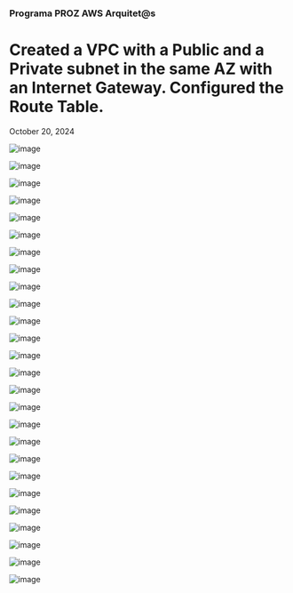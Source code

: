 <h3>Programa PROZ AWS Arquitet@s</h3>
<h1> Created a VPC with a Public and a Private subnet in the same AZ with an Internet Gateway. Configured the Route Table.</h1>
<p>October 20, 2024<br></p>

![image](https://github.com/user-attachments/assets/5b0d78f3-a328-4811-a825-90341effb2ad)

![image](https://github.com/user-attachments/assets/5e2a3b51-5ef6-4fe1-9d9f-7afa11fa8809)

![image](https://github.com/user-attachments/assets/6cbc0ed7-1e98-4606-81e0-c5af756f9b6f)

![image](https://github.com/user-attachments/assets/37f3020d-1a71-42bd-9611-eb4b898b9ff7)

![image](https://github.com/user-attachments/assets/c91dcdc3-0a43-48f6-8e9c-28b765e082d3)


![image](https://github.com/user-attachments/assets/aba21de3-22c9-4969-b3b3-599b3a32a560)

![image](https://github.com/user-attachments/assets/eb45275c-a890-4769-b08b-d57e8b59e0d9)

![image](https://github.com/user-attachments/assets/a0bb1390-b9f2-4ca5-bf45-cd27f3d0b447)

![image](https://github.com/user-attachments/assets/e1b89e04-9274-402d-8987-08e01550429d)

![image](https://github.com/user-attachments/assets/a0ab2594-e84b-4513-abaa-6af7a6320bc7)


![image](https://github.com/user-attachments/assets/96eb6530-7b49-4103-9141-1b3faed5327a)

![image](https://github.com/user-attachments/assets/f86439d7-6a13-411c-885a-cdc76cd49229)

![image](https://github.com/user-attachments/assets/8e478226-f5b5-45d3-afe6-6c688bb933af)

![image](https://github.com/user-attachments/assets/72b28d8b-0851-4e74-b175-3c007115a8c1)

![image](https://github.com/user-attachments/assets/f8ea8c64-b650-4907-9f31-1c686a0fe250)

![image](https://github.com/user-attachments/assets/bff78bac-f01b-49ee-b3da-08ea39aecf58)

![image](https://github.com/user-attachments/assets/e6d2f1b2-7cbd-409a-a3ba-f9627c6ebb9a)

![image](https://github.com/user-attachments/assets/43e59b6e-77e4-4972-8661-a0bb16e5388f)

![image](https://github.com/user-attachments/assets/41e156eb-e16f-45db-875a-355187ea9f5e)

![image](https://github.com/user-attachments/assets/f1a8ab13-fe77-4db6-9a31-62410564e82c)

![image](https://github.com/user-attachments/assets/17a3245e-a431-44a6-acc5-c802ad0d13c7)

![image](https://github.com/user-attachments/assets/f5bc5e25-f719-4d73-a834-cbd08cf6dba4)

![image](https://github.com/user-attachments/assets/5c14f18b-3798-4ca4-9f52-5d71464bbf38)

![image](https://github.com/user-attachments/assets/0881a39d-e238-4ae2-b80c-9dc1b9d98332)

![image](https://github.com/user-attachments/assets/5932733b-e0e2-4299-b2a4-e77cf94aa90a)

![image](https://github.com/user-attachments/assets/a4572c47-5d43-49a0-b802-b96fd132de45)




















